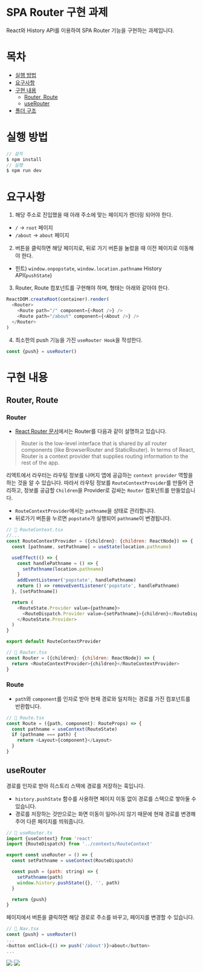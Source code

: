 # SPA Router 구현 과제

React와 History API를 이용하여 SPA Router 기능을 구현하는 과제입니다.

# 목차

- [실행 방법](#실행-방법)
- [요구사항](#요구사항)
- [구현 내용](#구현-내용)
  - [Router, Route](#router-route)
  - [useRouter](#userouter)
- [폴더 구조](#폴더-구조)

# 실행 방법

```javascript
// 설치
$ npm install
// 실행
$ npm run dev
```

# 요구사항

1.  해당 주소로 진입했을 때 아래 주소에 맞는 페이지가 렌더링 되어야 한다.

- `/` → `root` 페이지
- `/about` → `about` 페이지

2. 버튼을 클릭하면 해당 페이지로, 뒤로 가기 버튼을 눌렀을 때 이전 페이지로 이동해야 한다.

- 힌트) `window.onpopstate`, `window.location.pathname` History API(`pushState`)

3.  Router, Route 컴포넌트를 구현해야 하며, 형태는 아래와 같아야 한다.

```javascript
ReactDOM.createRoot(container).render(
  <Router>
    <Route path="/" component={<Root />} />
    <Route path="/about" component={<About />} />
  </Router>
)
```

4. 최소한의 push 기능을 가진 `useRouter Hook`을 작성한다.

```javascript
const {push} = useRouter()
```

# 구현 내용

## Router, Route

### Router

- [React Router 문서](https://reactrouter.com/en/main/router-components/router)에서는 Router를 다음과 같이 설명하고 있습니다.

> Router is the low-level interface that is shared by all router components (like BrowserRouter and StaticRouter). In terms of React, Router is a context provider that supplies routing information to the rest of the app.

리액트에서 라우터는 라우팅 정보를 나머지 앱에 공급하는 `context provider` 역할을 하는 것을 알 수 있습니다.
따라서 라우팅 정보를 `RouteContextProvider`를 만들어 관리하고, 정보를 공급할 `Children`을 Provider로 감싸는 `Router` 컴포넌트를 만들었습니다.

- `RouteContextProvider`에서는 `pathname`을 상태로 관리합니다.
- 뒤로가기 버튼을 누르면 `popstate`가 실행되어 `pathname`이 변경됩니다.

```javascript
// 📂 RouteContext.tsx
//...
const RouteContextProvider = ({children}: {children: ReactNode}) => {
  const [pathname, setPathname] = useState(location.pathname)

  useEffect(() => {
    const handlePathname = () => {
      setPathname(location.pathname)
    }
    addEventListener('popstate', handlePathname)
    return () => removeEventListener('popstate', handlePathname)
  }, [setPathname])

  return (
    <RouteState.Provider value={pathname}>
      <RouteDispatch.Provider value={setPathname}>{children}</RouteDispatch.Provider>
    </RouteState.Provider>
  )
}

export default RouteContextProvider

// 📂 Router.tsx
const Router = ({children}: {children: ReactNode}) => {
  return <RouteContextProvider>{children}</RouteContextProvider>
}
```

### Route

- `path`와 `component`를 인자로 받아 현재 경로와 일치하는 경로를 가진 컴포넌트를 반환합니다.

```javascript
// 📂 Route.tsx
const Route = ({path, component}: RouteProps) => {
  const pathname = useContext(RouteState)
  if (pathname === path) {
    return <Layout>{component}</Layout>
  }
}
```

## useRouter

경로를 인자로 받아 히스토리 스택에 경로를 저장하는 훅입니다.

- `history.pushState` 함수를 사용하면 페이지 이동 없이 경로를 스택으로 쌓아둘 수 있습니다.
- 경로를 저장하는 것만으로는 화면 이동이 일어나지 않기 때문에 현재 경로를 변경해주어 다른 페이지를 띄워줍니다.

```javascript
// 📂 useRouter.ts
import {useContext} from 'react'
import {RouteDispatch} from '../contexts/RouteContext'

export const useRouter = () => {
  const setPathname = useContext(RouteDispatch)

  const push = (path: string) => {
    setPathname(path)
    window.history.pushState({}, '', path)
  }

  return {push}
}
```

페이지에서 버튼을 클릭하면 해당 경로로 주소를 바꾸고, 페이지를 변경할 수 있습니다.

```javascript
// 📂 Nav.tsx
const {push} = useRouter()
...
<button onClick={() => push('/about')}>about</button>
...
```

<p>
<img src="https://img.shields.io/badge/React-61DAFB?style=flat-square&logo=React&logoColor=black"/>
<img src="https://img.shields.io/badge/Typescript-3178C6?style=flat-square&logo=Typescript&logoColor=white"/>
</p>
